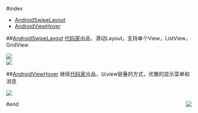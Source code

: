 #index
* [AndroidSwipeLayout](#androidswipelayout)
* [AndroidViewHover](#androidviewhover)

##[AndroidSwipeLayout](https://github.com/daimajia/AndroidSwipeLayout)
[代码家](https://github.com/daimajia)出品，滑动Layout，支持单个View，ListView，GridView  

![](https://camo.githubusercontent.com/183f464b177ffa9d0b35f396796ec64f37ce87db/687474703a2f2f7777312e73696e61696d672e636e2f6d773639302f36313064633033346a7731656a6f7175696476767367323038693036333075342e676966)  
![](https://camo.githubusercontent.com/878e29e5defd2c64db4a5ec93119e133cab00807/687474703a2f2f7777322e73696e61696d672e636e2f6d773639302f36313064633033346a7731656a6f706c6170777471673230386e3065373464782e676966)  

##[AndroidViewHover](https://github.com/daimajia/AndroidViewHover)
继续[代码家](https://github.com/daimajia)出品，以view层叠的方式，优雅的显示菜单和消息

![](https://camo.githubusercontent.com/44affb72f0688c213500917009a1680b41492413/687474703a2f2f7777322e73696e61696d672e636e2f6d773639302f36313064633033346a7731656a356969686a746c35673230387a3066326e70642e676966)

<a href="#index" title="返回目录" style="width:100%"><img src="https://raw.githubusercontent.com/yeungeek/awesome-android-libraries/master/art/ic_arrow.png" align="right"/></a>

#end
